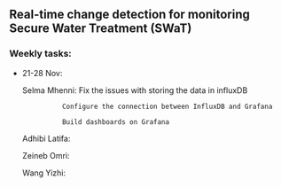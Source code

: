 ## Real-time change detection for monitoring Secure Water Treatment (SWaT)

### Weekly tasks:
- 21-28 Nov:
  
  Selma Mhenni: Fix the issues with storing the data in influxDB
                
                Configure the connection between InfluxDB and Grafana
                
                Build dashboards on Grafana
 
   Adhibi Latifa:

   Zeineb Omri:

  Wang Yizhi:
